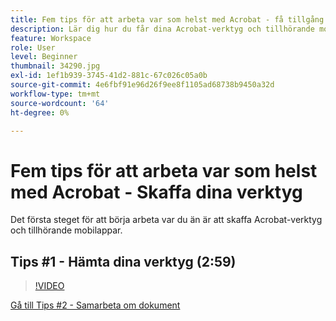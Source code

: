 ```yaml
---
title: Fem tips för att arbeta var som helst med Acrobat - få tillgång till dina verktyg
description: Lär dig hur du får dina Acrobat-verktyg och tillhörande mobilappar att fungera var du än befinner dig
feature: Workspace
role: User
level: Beginner
thumbnail: 34290.jpg
exl-id: 1ef1b939-3745-41d2-881c-67c026c05a0b
source-git-commit: 4e6fbf91e96d26f9ee8f1105ad68738b9450a32d
workflow-type: tm+mt
source-wordcount: '64'
ht-degree: 0%

---
```


# Fem tips för att arbeta var som helst med Acrobat - Skaffa dina verktyg

Det första steget för att börja arbeta var du än är att skaffa Acrobat-verktyg och tillhörande mobilappar.

## Tips #1 - Hämta dina verktyg (2:59)

>[!VIDEO](https://video.tv.adobe.com/v/34290?quality=12&learn=on&hidetitle=true)

[Gå till Tips #2 - Samarbeta om dokument](collaborate-on-documents.md)